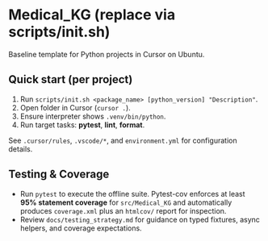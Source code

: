 # Medical_KG (replace via scripts/init.sh)

Baseline template for Python projects in Cursor on Ubuntu.

## Quick start (per project)
1. Run `scripts/init.sh <package_name> [python_version] "Description"`.
2. Open folder in Cursor (`cursor .`).
3. Ensure interpreter shows `.venv/bin/python`.
4. Run target tasks: **pytest**, **lint**, **format**.

See `.cursor/rules`, `.vscode/*`, and `environment.yml` for configuration details.

## Testing & Coverage

- Run `pytest` to execute the offline suite. Pytest-cov enforces at least
  **95% statement coverage** for `src/Medical_KG` and automatically produces
  `coverage.xml` plus an `htmlcov/` report for inspection.
- Review `docs/testing_strategy.md` for guidance on typed fixtures, async
  helpers, and coverage expectations.
